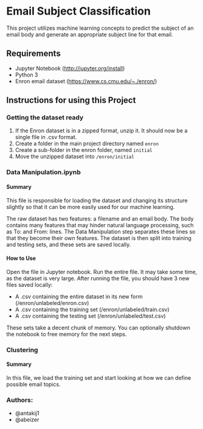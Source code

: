 # Email Subject Classification
This project utilizes machine learning concepts to predict the subject of an email body and generate an appropriate subject line for that email.

## Requirements
* Jupyter Notebook (http://jupyter.org/install)
* Python 3
* Enron email dataset (https://www.cs.cmu.edu/~./enron/)

## Instructions for using this Project
### Getting the dataset ready
1. If the Enron dataset is in a zipped format, unzip it. It should now be a single file in .csv format.
2. Create a folder in the main project directory named `enron`
3. Create a sub-folder in the enron folder, named `initial`
4. Move the unzipped dataset into `/enron/initial`

### Data Manipulation.ipynb
#### Summary
This file is responsible for loading the dataset and changing its structure slightly so that it can be more easily used for our machine learning.

The raw dataset has two features: a filename and an email body. The body contains many features that may hinder natural language processing, such as To: and From: lines.
The Data Manipulation step separates these lines so that they become their own features. The dataset is then split into training and testing sets, and these sets are saved locally.

#### How to Use
Open the file in Jupyter notebook. Run the entire file. It may take some time, as the dataset is very large. After running the file, you should have 3 new files saved locally:
* A .csv containing the entire dataset in its new form (/enron/unlabeled/enron.csv)
* A .csv containing the training set (/enron/unlabeled/train.csv)
* A .csv containing the testing set (/enron/unlabeled/test.csv)

These sets take a decent chunk of memory. You can optionally shutdown the notebook to free memory for the next steps.

### Clustering
#### Summary
In this file, we load the training set and start looking at how we can define possible email topics.


### Authors:
* @antakij1
* @abeizer
